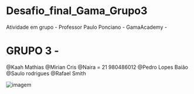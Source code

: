# Desafio_final_Gama_Grupo3
 Atividade em grupo -  Professor Paulo Ponciano - GamaAcademy -
# GRUPO 3 -
@Kaah Mathias
@Mirian Cris
@Naira = 21 980486012
@Pedro Lopes Baião
@Saulo rodrigues
@Rafael Smith

![imagem](https://user-images.githubusercontent.com/92062517/138010765-8702cf91-e318-4a32-b641-586eed2276b1.jpg)

